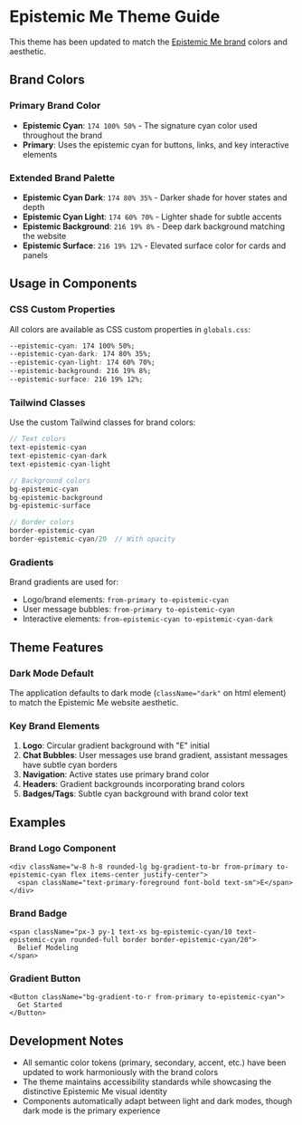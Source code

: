 # Epistemic Me Theme Guide

This theme has been updated to match the [Epistemic Me brand](https://epistemicme.ai/) colors and aesthetic.

## Brand Colors

### Primary Brand Color
- **Epistemic Cyan**: `174 100% 50%` - The signature cyan color used throughout the brand
- **Primary**: Uses the epistemic cyan for buttons, links, and key interactive elements

### Extended Brand Palette
- **Epistemic Cyan Dark**: `174 80% 35%` - Darker shade for hover states and depth
- **Epistemic Cyan Light**: `174 60% 70%` - Lighter shade for subtle accents
- **Epistemic Background**: `216 19% 8%` - Deep dark background matching the website
- **Epistemic Surface**: `216 19% 12%` - Elevated surface color for cards and panels

## Usage in Components

### CSS Custom Properties
All colors are available as CSS custom properties in `globals.css`:
```css
--epistemic-cyan: 174 100% 50%;
--epistemic-cyan-dark: 174 80% 35%;
--epistemic-cyan-light: 174 60% 70%;
--epistemic-background: 216 19% 8%;
--epistemic-surface: 216 19% 12%;
```

### Tailwind Classes
Use the custom Tailwind classes for brand colors:
```javascript
// Text colors
text-epistemic-cyan
text-epistemic-cyan-dark
text-epistemic-cyan-light

// Background colors
bg-epistemic-cyan
bg-epistemic-background
bg-epistemic-surface

// Border colors
border-epistemic-cyan
border-epistemic-cyan/20  // With opacity
```

### Gradients
Brand gradients are used for:
- Logo/brand elements: `from-primary to-epistemic-cyan`
- User message bubbles: `from-primary to-epistemic-cyan`
- Interactive elements: `from-epistemic-cyan to-epistemic-cyan-dark`

## Theme Features

### Dark Mode Default
The application defaults to dark mode (`className="dark"` on html element) to match the Epistemic Me website aesthetic.

### Key Brand Elements
1. **Logo**: Circular gradient background with "E" initial
2. **Chat Bubbles**: User messages use brand gradient, assistant messages have subtle cyan borders
3. **Navigation**: Active states use primary brand color
4. **Headers**: Gradient backgrounds incorporating brand colors
5. **Badges/Tags**: Subtle cyan background with brand color text

## Examples

### Brand Logo Component
```tsx
<div className="w-8 h-8 rounded-lg bg-gradient-to-br from-primary to-epistemic-cyan flex items-center justify-center">
  <span className="text-primary-foreground font-bold text-sm">E</span>
</div>
```

### Brand Badge
```tsx
<span className="px-3 py-1 text-xs bg-epistemic-cyan/10 text-epistemic-cyan rounded-full border border-epistemic-cyan/20">
  Belief Modeling
</span>
```

### Gradient Button
```tsx
<Button className="bg-gradient-to-r from-primary to-epistemic-cyan">
  Get Started
</Button>
```

## Development Notes

- All semantic color tokens (primary, secondary, accent, etc.) have been updated to work harmoniously with the brand colors
- The theme maintains accessibility standards while showcasing the distinctive Epistemic Me visual identity
- Components automatically adapt between light and dark modes, though dark mode is the primary experience 